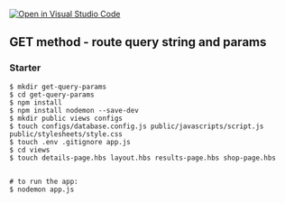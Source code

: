 [![Open in Visual Studio Code](https://classroom.github.com/assets/open-in-vscode-f059dc9a6f8d3a56e377f745f24479a46679e63a5d9fe6f495e02850cd0d8118.svg)](https://classroom.github.com/online_ide?assignment_repo_id=6962853&assignment_repo_type=AssignmentRepo)
## GET method - route query string and params

### Starter

```shell
$ mkdir get-query-params
$ cd get-query-params
$ npm install
$ npm install nodemon --save-dev
$ mkdir public views configs
$ touch configs/database.config.js public/javascripts/script.js public/stylesheets/style.css
$ touch .env .gitignore app.js
$ cd views
$ touch details-page.hbs layout.hbs results-page.hbs shop-page.hbs


# to run the app:
$ nodemon app.js
```
